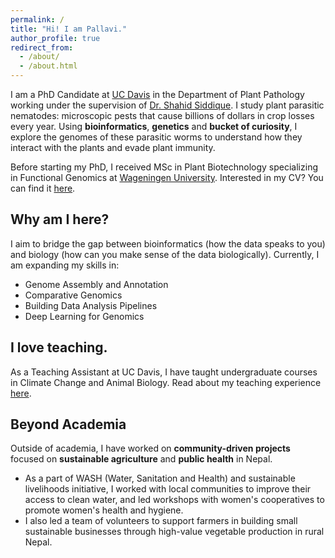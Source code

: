 ```yaml
---
permalink: /
title: "Hi! I am Pallavi."
author_profile: true
redirect_from: 
  - /about/
  - /about.html
---
```

I am a PhD Candidate at [UC Davis](https://www.ucdavis.edu/) in the Department of Plant Pathology working under the supervision of [Dr. Shahid Siddique](https://nemaplant.org/). I study plant parasitic nematodes: microscopic pests that cause billions of dollars in crop losses every year. Using **bioinformatics**, **genetics** and **bucket of curiosity**, I explore the genomes of these parasitic worms to understand how they interact with the plants and evade plant immunity. 

Before starting my PhD, I received MSc in Plant Biotechnology specializing in Functional Genomics at [Wageningen University](https://www.wur.nl/en.htm). Interested in my CV? You can find it [here](/files/PallaviShakya_cv_2024.pdf).

## Why am I here?
I aim to bridge the gap between bioinformatics (how the data speaks to you) and biology (how can you make sense of the data biologically). 
Currently, I am expanding my skills in: 
* Genome Assembly and Annotation
* Comparative Genomics
* Building Data Analysis Pipelines
* Deep Learning for Genomics

## I love teaching.
As a Teaching Assistant at UC Davis, I have taught undergraduate courses in Climate Change and Animal Biology. Read about my teaching experience [here](/teaching/).

## Beyond Academia
Outside of academia, I have worked on **community-driven projects** focused on **sustainable agriculture** and **public health** in Nepal. 
* As a part of WASH (Water, Sanitation and Health) and sustainable livelihoods initiative, I worked with local communities to improve their access to clean water, and led workshops with women's cooperatives to promote women's health and hygiene. 
* I also led a team of volunteers to support farmers in building small sustainable businesses through high-value vegetable production in rural Nepal. 


